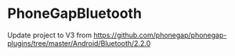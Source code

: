 PhoneGapBluetooth
=================
Update project to V3 from https://github.com/phonegap/phonegap-plugins/tree/master/Android/Bluetooth/2.2.0